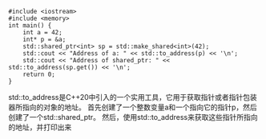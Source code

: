 ```
#include <iostream>
#include <memory>
int main() {
    int a = 42;
    int* p = &a;
    std::shared_ptr<int> sp = std::make_shared<int>(42);
    std::cout << "Address of a: " << std::to_address(p) << '\n';
    std::cout << "Address of shared_ptr: " << std::to_address(sp.get()) << '\n';
    return 0;
}
```
std::to_address是C++20中引入的一个实用工具，它用于获取指针或者指针包装器所指向的对象的地址。
首先创建了一个整数变量a和一个指向它的指针p，然后创建了一个std::shared_ptr<int>。
然后，使用std::to_address来获取这些指针所指向的地址，并打印出来